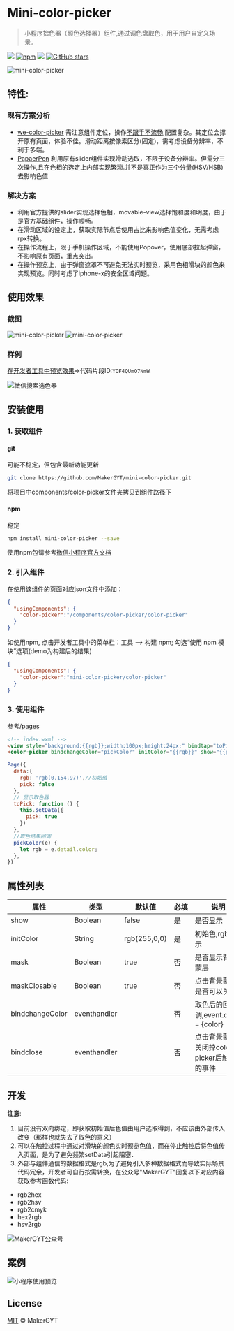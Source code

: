 # Mini-color-picker

> 小程序拾色器（颜色选择器）组件,通过调色盘取色，用于用户自定义场景。

[![](https://img.shields.io/npm/v/mini-color-picker.svg)](https://www.npmjs.com/package/mini-color-picker/)
[![npm](https://img.shields.io/npm/dw/mini-color-picker)](https://www.npmjs.com/package/mini-color-picker)
[![](https://img.shields.io/badge/basicLib->=2.2.3-brightgreen?logo=wechat)]()
[![GitHub stars](https://img.shields.io/github/stars/MakerGYT/mini-color-picker?style=social)](https://github.com/MakerGYT/mini-color-picker/stargazers)


![mini-color-picker](https://cdn.jsdelivr.net/gh/makergyt/mini-color-picker/screenshot/poster.png)

## 特性:
### 现有方案分析
- [we-color-picker](https://github.com/KirisakiAria/we-color-picker)
需注意组件定位，操作[不跟手不流畅](https://developers.weixin.qq.com/community/develop/doc/00084ae5e400a8ae58e78263553c06#0006ae9d7c0ea05fe298cc59e514),配置复杂。其定位会撑开原有页面，体验不佳。滑动距离按像素区分(固定)，需考虑设备分辨率，不利于多端。
- [PapaerPen](https://www.jianshu.com/p/989b580168cd)
利用原有slider组件实现滑动选取，不限于设备分辨率。但需分三次操作,且在色相的选定上内部实现繁琐.并不是真正作为三个分量(HSV/HSB)去影响色值

### 解决方案
- 利用官方提供的slider实现选择色相，movable-view选择饱和度和明度，由于是官方基础组件，操作顺畅。
- 在滑动区域的设定上，获取实际节点后使用占比来影响色值变化，无需考虑rpx转换。
- 在操作流程上，限于手机操作区域，不能使用Popover，使用底部拉起弹窗，不影响原有页面，[重点突出](https://developers.weixin.qq.com/miniprogram/design/#%E9%87%8D%E7%82%B9%E7%AA%81%E5%87%BA)。
- 在操作预览上，由于弹窗遮罩不可避免无法实时预览，采用色相滑块的颜色来实现预览。同时考虑了iphone-x的安全区域问题。

## 使用效果
### 截图

![mini-color-picker](https://cdn.jsdelivr.net/gh/makergyt/mini-color-picker/screenshot/demo.png)
![mini-color-picker](https://cdn.jsdelivr.net/gh/makergyt/mini-color-picker/screenshot/demo.gif)

### 样例

[在开发者工具中预览效果](https://developers.weixin.qq.com/s/YOF4QUmO7NmW)=>代码片段ID:`YOF4QUmO7NmW`

![微信搜索选色器](https://cdn.jsdelivr.net/gh/makergyt/mini-color-picker/screenshot/search.png)
## 安装使用
### 1. 获取组件
#### git
可能不稳定，但包含最新功能更新
```sh
git clone https://github.com/MakerGYT/mini-color-picker.git
```
将项目中components/color-picker文件夹拷贝到组件路径下
#### npm
稳定
```sh
npm install mini-color-picker --save
```
使用npm包请参考[微信小程序官方文档](https://developers.weixin.qq.com/miniprogram/dev/devtools/npm.html)

### 2. 引入组件
在使用该组件的页面对应json文件中添加：
```json
{
  "usingComponents": {
    "color-picker":"/components/color-picker/color-picker" 
  }
}
```
如使用npm,
点击开发者工具中的菜单栏：工具 --> 构建 npm;
勾选“使用 npm 模块”选项(demo为构建后的结果)
```json
{
  "usingComponents": {
    "color-picker":"mini-color-picker/color-picker" 
  }
}
```

### 3. 使用组件
参考[/pages](https://github.com/makergyt/mini-color-picker/tree/master/pages/index)
```html
<!-- index.wxml -->
<view style="background:{{rgb}};width:100px;height:24px;" bindtap="toPick"></view>
<color-picker bindchangeColor="pickColor" initColor="{{rgb}}" show="{{pick}}" />
```
```js
Page({
  data:{
    rgb: 'rgb(0,154,97)',//初始值
    pick: false
  },
  // 显示取色器
  toPick: function () {
    this.setData({
      pick: true
    })
  },
  //取色结果回调
  pickColor(e) {
    let rgb = e.detail.color;
  },
}) 
```
## 属性列表
| 属性 |类型| 默认值|必填|说明|
| -- | --|--|--|--|
| show | Boolean | false | 是 |是否显示 |
|initColor| String | rgb(255,0,0)| 是　|初始色,rgb表示|
|mask | Boolean |true | 否 |是否显示背景蒙层|
|maskClosable | Boolean | true | 否 |点击背景蒙层是否可以关闭 |
|bindchangeColor|eventhandler| | 否 | 取色后的回调,event.detail = {color} |
|bindclose|eventhandler||否| 点击背景蒙层关闭掉color-picker后触发的事件|

## 开发
**注意**:
1. 目前没有双向绑定，即获取初始值后色值由用户选取得到，不应该由外部传入改变（那样也就失去了取色的意义）
2. 可以在触控过程中通过对滑块的颜色实时预览色值，而在停止触控后将色值传入页面，是为了避免频繁setData引起阻塞．
3. 外部与组件通信的数据格式是rgb,为了避免引入多种数据格式而导致实际场景代码冗余，开发者可自行按需转换，在公众号"MakerGYT"回复以下对应内容获取参考函数代码:
- rgb2hex
- rgb2hsv
- rgb2cmyk
- hex2rgb
- hsv2rgb

![MakerGYT公众号](https://cdn.blog.makergyt.com/images/landmark-wechat_official-qrcode.jpg)

## 案例
![小程序使用预览](https://cdn.blog.makergyt.com/mini/assets/poster-H.png)
## License
[MIT](https://github.com/MakerGYT/mini-color-picker/blob/master/LICENSE) © MakerGYT